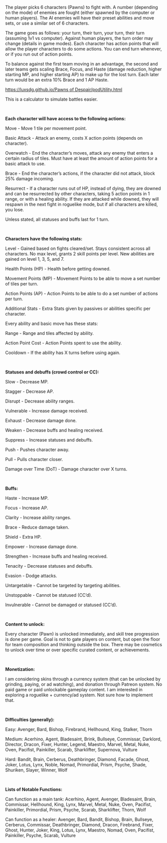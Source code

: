 The player picks 6 characters (Pawns) to fight with. A number (depending on the mode) of enemies are fought (either spawned by the computer or human players). The AI enemies will have their preset abilities and move sets, or use a similar set of 6 characters.

The game goes as follows: your turn, their turn, your turn, their turn (assuming 1v1 vs computer). Against human players, the turn order may change (details in game modes). Each character has action points that will allow the player characters to do some actions. You can end turn whenever, or if you run out of action points.

To balance against the first team moving in an advantage, the second and later teams gets scaling Brace, Focus, and Haste (damage reduction, higher starting MP, and higher starting AP) to make up for the lost turn. Each later turn would be an extra 10% Brace and 1 AP Haste.

[https://luxsdg.github.io/Pawns of Despair/podUtility.html](https://luxsdg.github.io/Pawns%20of%20Despair/podUtility.html)

This is a calculator to simulate battles easier.

<br>

**Each character will have access to the following actions:**

Move - Move 1 tile per movement point.

Basic Attack - Attack an enemy, costs X action points (depends on character).

Overwatch - End the character’s moves, attack any enemy that enters a certain radius of tiles. Must have at least the amount of action points for a basic attack to use.

Brace - End the character’s actions, if the character did not attack, block 25% damage incoming.

Resurrect - If a character runs out of HP, instead of dying, they are downed and can be resurrected by other characters, taking 5 action points in 1 range, or with a healing ability. If they are attacked while downed, they will respawn in the next fight in roguelike mode, but if all characters are killed, you lose.

Unless stated, all statuses and buffs last for 1 turn.

<br>

**Characters have the following stats:**

Level - Gained based on fights cleared/set. Stays consistent across all characters. No max level, grants 2 skill points per level. New abilities are gained on level 1, 3, 5, and 7.

Health Points (HP) - Health before getting downed.

Movement Points (MP) - Movement Points to be able to move a set number of tiles per turn.

Action Points (AP) - Action Points to be able to do a set number of actions per turn.

Additional Stats - Extra Stats given by passives or abilities specific per character.

Every ability and basic move has these stats:

Range - Range and tiles affected by ability.

Action Point Cost - Action Points spent to use the ability.

Cooldown - If the ability has X turns before using again.

<br>

**Statuses and debuffs (crowd control or CC):**

Slow - Decrease MP.

Stagger - Decrease AP.

Disrupt - Decrease ability ranges.

Vulnerable - Increase damage received.

Exhaust - Decrease damage done.

Weaken - Decrease buffs and healing received.

Suppress - Increase statuses and debuffs.

Push - Pushes character away.

Pull - Pulls character closer.

Damage over Time (DoT) - Damage character over X turns.

<br>

**Buffs:**

Haste - Increase MP.

Focus - Increase AP.

Clarity - Increase ability ranges.

Brace - Reduce damage taken.

Shield - Extra HP.

Empower - Increase damage done.

Strengthen - Increase buffs and healing received.

Tenacity - Decrease statuses and debuffs.

Evasion - Dodge attacks.

Untargetable - Cannot be targeted by targeting abilities.

Unstoppable - Cannot be statused (CC’d).

Invulnerable - Cannot be damaged or statused (CC’d).

<br>

**Content to unlock:**

Every character (Pawn) is unlocked immediately, and skill tree progression is done per game. Goal is not to gate players on content, but open the floor for team composition and thinking outside the box. There may be cosmetics to unlock over time or over specific curated content, or achievements.

<br>

**Monetization:**

I am considering skins through a currency system (that can be unlocked by grinding, paying, or ad watching), and donation through Patreon system. No paid game or paid unlockable gameplay content. I am interested in exploring a roguelike + currency/ad system. Not sure how to implement that.

<br>

**Difficulties (generally):**

Easy: Avenger, Bard, Bishop, Firebrand, Hellhound, King, Stalker, Thorn

Medium: Acerhino, Agent, Bladesaint, Brink, Bullseye, Commissar, Darklord, Director, Dracon, Fixer, Hunter, Legend, Maestro, Marvel, Metal, Nuke, Oven, Pacifist, Painkiller, Scarab, Sharklifter, Supernova, Vulture

Hard: Bandit, Brain, Cerberus, Deathbringer, Diamond, Facade, Ghost, Joker, Lotus, Lynx,  Noble, Nomad, Primordial, Prism, Psyche, Shade, Shuriken, Slayer, Winner, Wolf

<br>

**Lists of Notable Functions:**

Can function as a main tank: Acerhino, Agent, Avenger, Bladesaint, Brain, Commissar, Hellhound, King, Lynx, Marvel, Metal, Nuke, Oven, Pacifist, Painkiller, Primordial, Prism, Psyche, Scarab, Sharklifter, Thorn, Wolf

Can function as a healer: Avenger, Bard, Bandit, Bishop, Brain, Bullseye, Cerberus, Commissar, Deathbringer, Diamond, Dracon, Firebrand, Fixer, Ghost, Hunter, Joker, King, Lotus, Lynx, Maestro, Nomad, Oven, Pacifist, Painkiller, Psyche, Scarab, Vulture